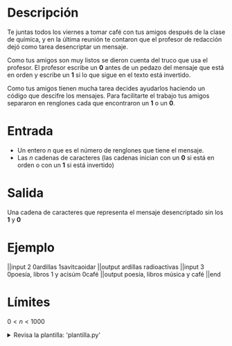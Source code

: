 # Descripción

Te juntas todos los viernes a tomar café con tus amigos después de la clase de química, y en la última reunión te contaron que el profesor de redacción dejó como tarea desencriptar un mensaje.

Como tus amigos son muy listos se dieron cuenta del truco que usa el profesor. El profesor escribe un **0** antes de un pedazo del mensaje que está en orden y escribe un **1** si lo que sigue en el texto está invertido.

Como tus amigos tienen mucha tarea decides ayudarlos haciendo un código que descifre los mensajes. Para facilitarte el trabajo tus amigos separaron en renglones cada que encontraron un **1** o un **0**.

# Entrada
- Un entero $n$ que es el número de renglones que tiene el mensaje.
- Las $n$ cadenas de caracteres (las cadenas inician con un **0** si está en orden o con un **1** si está invertido)


# Salida
Una cadena de caracteres que representa el mensaje desencriptado sin los **1** y **0**

# Ejemplo
||input
2
0ardillas 
1savitcaoidar
||output
ardillas radioactivas
||input
3
0poesía, libros 
1 y acisúm
0café
||output
poesía, libros música y café
||end

# Límites
$0 < n < 1000$

<details>
<summary>Revisa la plantilla: 'plantilla.py'</summary>
{{plantilla.py}}
</details>
